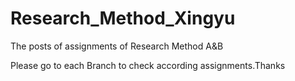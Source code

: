 # Research_Method_Xingyu
The posts of assignments of Research Method A&B </p>
Please go to each Branch to check according assignments.Thanks
